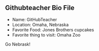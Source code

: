 ## Githubteacher Bio File 

- Name: GitHubTeacher
- Location: Omaha, Nebraska
- Favorite Food: Jones Brothers cupcakes
- Favorite thing to visit: Omaha Zoo

Go Nebrask!
